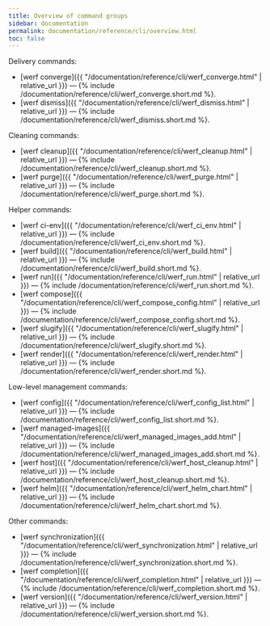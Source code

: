 ```yaml
---
title: Overview of command groups
sidebar: documentation
permalink: documentation/reference/cli/overview.html
toc: false
---
```


Delivery commands:
 - [werf converge]({{ "/documentation/reference/cli/werf_converge.html" | relative_url }}) — {% include /documentation/reference/cli/werf_converge.short.md %}.
 - [werf dismiss]({{ "/documentation/reference/cli/werf_dismiss.html" | relative_url }}) — {% include /documentation/reference/cli/werf_dismiss.short.md %}.

Cleaning commands:
 - [werf cleanup]({{ "/documentation/reference/cli/werf_cleanup.html" | relative_url }}) — {% include /documentation/reference/cli/werf_cleanup.short.md %}.
 - [werf purge]({{ "/documentation/reference/cli/werf_purge.html" | relative_url }}) — {% include /documentation/reference/cli/werf_purge.short.md %}.

Helper commands:
 - [werf ci-env]({{ "/documentation/reference/cli/werf_ci_env.html" | relative_url }}) — {% include /documentation/reference/cli/werf_ci_env.short.md %}.
 - [werf build]({{ "/documentation/reference/cli/werf_build.html" | relative_url }}) — {% include /documentation/reference/cli/werf_build.short.md %}.
 - [werf run]({{ "/documentation/reference/cli/werf_run.html" | relative_url }}) — {% include /documentation/reference/cli/werf_run.short.md %}.
 - [werf compose]({{ "/documentation/reference/cli/werf_compose_config.html" | relative_url }}) — {% include /documentation/reference/cli/werf_compose_config.short.md %}.
 - [werf slugify]({{ "/documentation/reference/cli/werf_slugify.html" | relative_url }}) — {% include /documentation/reference/cli/werf_slugify.short.md %}.
 - [werf render]({{ "/documentation/reference/cli/werf_render.html" | relative_url }}) — {% include /documentation/reference/cli/werf_render.short.md %}.

Low-level management commands:
 - [werf config]({{ "/documentation/reference/cli/werf_config_list.html" | relative_url }}) — {% include /documentation/reference/cli/werf_config_list.short.md %}.
 - [werf managed-images]({{ "/documentation/reference/cli/werf_managed_images_add.html" | relative_url }}) — {% include /documentation/reference/cli/werf_managed_images_add.short.md %}.
 - [werf host]({{ "/documentation/reference/cli/werf_host_cleanup.html" | relative_url }}) — {% include /documentation/reference/cli/werf_host_cleanup.short.md %}.
 - [werf helm]({{ "/documentation/reference/cli/werf_helm_chart.html" | relative_url }}) — {% include /documentation/reference/cli/werf_helm_chart.short.md %}.

Other commands:
 - [werf synchronization]({{ "/documentation/reference/cli/werf_synchronization.html" | relative_url }}) — {% include /documentation/reference/cli/werf_synchronization.short.md %}.
 - [werf completion]({{ "/documentation/reference/cli/werf_completion.html" | relative_url }}) — {% include /documentation/reference/cli/werf_completion.short.md %}.
 - [werf version]({{ "/documentation/reference/cli/werf_version.html" | relative_url }}) — {% include /documentation/reference/cli/werf_version.short.md %}.
